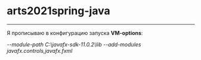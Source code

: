 # arts2021spring-java

---
Я прописываю в конфигурацию запуска **VM-options**:

*--module-path C:\javafx-sdk-11.0.2\lib --add-modules javafx.controls,javafx.fxml*